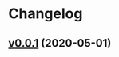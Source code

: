 # Changelog

## [v0.0.1](https://github.com/madeiras/fib-retracement/releases/tag/v0.0.1) (2020-05-01)
